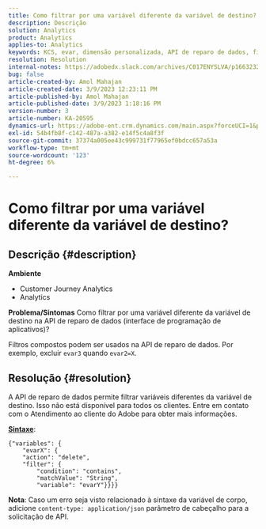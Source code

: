 ```yaml
---
title: Como filtrar por uma variável diferente da variável de destino?
description: Descrição
solution: Analytics
product: Analytics
applies-to: Analytics
keywords: KCS, evar, dimensão personalizada, API de reparo de dados, filtro
resolution: Resolution
internal-notes: https://adobedx.slack.com/archives/C017ENYSLVA/p1663232879048209
bug: false
article-created-by: Amol Mahajan
article-created-date: 3/9/2023 12:23:11 PM
article-published-by: Amol Mahajan
article-published-date: 3/9/2023 1:18:16 PM
version-number: 3
article-number: KA-20595
dynamics-url: https://adobe-ent.crm.dynamics.com/main.aspx?forceUCI=1&pagetype=entityrecord&etn=knowledgearticle&id=fc6af221-75be-ed11-83ff-6045bd006704
exl-id: 54b4fb8f-c142-487a-a382-e14f5c4a8f3f
source-git-commit: 37374a005ee43c999731f77965ef0bdcc657a53a
workflow-type: tm+mt
source-wordcount: '123'
ht-degree: 6%

---
```


# Como filtrar por uma variável diferente da variável de destino?

## Descrição {#description}

<b>Ambiente</b>
- Customer Journey Analytics
- Analytics



<b>Problema/Sintomas</b>
Como filtrar por uma variável diferente da variável de destino na API de reparo de dados (interface de programação de aplicativos)?

Filtros compostos podem ser usados na API de reparo de dados. Por exemplo, excluir `evar3` quando `evar2=X`.


## Resolução {#resolution}

A API de reparo de dados permite filtrar variáveis diferentes da variável de destino. Isso não está disponível para todos os clientes. Entre em contato com o Atendimento ao cliente do Adobe para obter mais informações.<br>


<u><b>Sintaxe</b></u>:




```
{"variables": {
    "evarX": {
    "action": "delete",
    "filter": {
        "condition": "contains",
        "matchValue": "String",
        "variable": "evarY"}}}}
```






<b>Nota</b>: Caso um erro seja visto relacionado à sintaxe da variável de corpo, adicione `content-type: application/json` parâmetro de cabeçalho para a solicitação de API.
